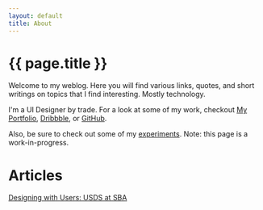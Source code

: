 ```yaml
---
layout: default
title: About
---
```

# {{ page.title }} <i class="fa fa-bolt"></i>
Welcome to my weblog. Here you will find various links, quotes, and short writings on topics that I find interesting. Mostly technology.

I'm a UI Designer by trade. For a look at some of my work, checkout [My Portfolio](/portfolio), [Dribbble](http://dribbble.com/tbolt), or [GitHub](http://github.com/tbolt).

Also, be sure to check out some of my [experiments](experiments). <i class="fa fa-flask"></i> Note: this page is a work-in-progress.

# Articles
[Designing with Users: USDS at SBA](https://medium.com/the-u-s-digital-service/designing-with-users-usds-at-sba-e04f5e3911b8)


